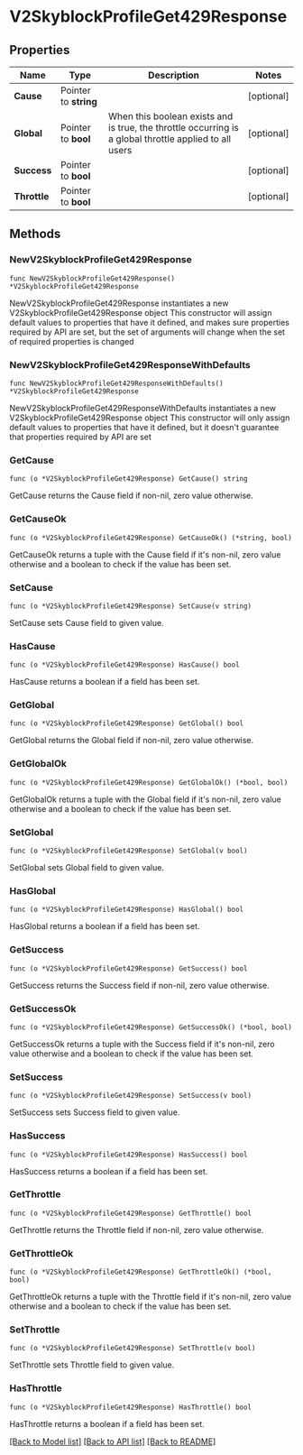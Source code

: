 # V2SkyblockProfileGet429Response

## Properties

Name | Type | Description | Notes
------------ | ------------- | ------------- | -------------
**Cause** | Pointer to **string** |  | [optional] 
**Global** | Pointer to **bool** | When this boolean exists and is true, the throttle occurring is a global throttle applied to all users | [optional] 
**Success** | Pointer to **bool** |  | [optional] 
**Throttle** | Pointer to **bool** |  | [optional] 

## Methods

### NewV2SkyblockProfileGet429Response

`func NewV2SkyblockProfileGet429Response() *V2SkyblockProfileGet429Response`

NewV2SkyblockProfileGet429Response instantiates a new V2SkyblockProfileGet429Response object
This constructor will assign default values to properties that have it defined,
and makes sure properties required by API are set, but the set of arguments
will change when the set of required properties is changed

### NewV2SkyblockProfileGet429ResponseWithDefaults

`func NewV2SkyblockProfileGet429ResponseWithDefaults() *V2SkyblockProfileGet429Response`

NewV2SkyblockProfileGet429ResponseWithDefaults instantiates a new V2SkyblockProfileGet429Response object
This constructor will only assign default values to properties that have it defined,
but it doesn't guarantee that properties required by API are set

### GetCause

`func (o *V2SkyblockProfileGet429Response) GetCause() string`

GetCause returns the Cause field if non-nil, zero value otherwise.

### GetCauseOk

`func (o *V2SkyblockProfileGet429Response) GetCauseOk() (*string, bool)`

GetCauseOk returns a tuple with the Cause field if it's non-nil, zero value otherwise
and a boolean to check if the value has been set.

### SetCause

`func (o *V2SkyblockProfileGet429Response) SetCause(v string)`

SetCause sets Cause field to given value.

### HasCause

`func (o *V2SkyblockProfileGet429Response) HasCause() bool`

HasCause returns a boolean if a field has been set.

### GetGlobal

`func (o *V2SkyblockProfileGet429Response) GetGlobal() bool`

GetGlobal returns the Global field if non-nil, zero value otherwise.

### GetGlobalOk

`func (o *V2SkyblockProfileGet429Response) GetGlobalOk() (*bool, bool)`

GetGlobalOk returns a tuple with the Global field if it's non-nil, zero value otherwise
and a boolean to check if the value has been set.

### SetGlobal

`func (o *V2SkyblockProfileGet429Response) SetGlobal(v bool)`

SetGlobal sets Global field to given value.

### HasGlobal

`func (o *V2SkyblockProfileGet429Response) HasGlobal() bool`

HasGlobal returns a boolean if a field has been set.

### GetSuccess

`func (o *V2SkyblockProfileGet429Response) GetSuccess() bool`

GetSuccess returns the Success field if non-nil, zero value otherwise.

### GetSuccessOk

`func (o *V2SkyblockProfileGet429Response) GetSuccessOk() (*bool, bool)`

GetSuccessOk returns a tuple with the Success field if it's non-nil, zero value otherwise
and a boolean to check if the value has been set.

### SetSuccess

`func (o *V2SkyblockProfileGet429Response) SetSuccess(v bool)`

SetSuccess sets Success field to given value.

### HasSuccess

`func (o *V2SkyblockProfileGet429Response) HasSuccess() bool`

HasSuccess returns a boolean if a field has been set.

### GetThrottle

`func (o *V2SkyblockProfileGet429Response) GetThrottle() bool`

GetThrottle returns the Throttle field if non-nil, zero value otherwise.

### GetThrottleOk

`func (o *V2SkyblockProfileGet429Response) GetThrottleOk() (*bool, bool)`

GetThrottleOk returns a tuple with the Throttle field if it's non-nil, zero value otherwise
and a boolean to check if the value has been set.

### SetThrottle

`func (o *V2SkyblockProfileGet429Response) SetThrottle(v bool)`

SetThrottle sets Throttle field to given value.

### HasThrottle

`func (o *V2SkyblockProfileGet429Response) HasThrottle() bool`

HasThrottle returns a boolean if a field has been set.


[[Back to Model list]](../README.md#documentation-for-models) [[Back to API list]](../README.md#documentation-for-api-endpoints) [[Back to README]](../README.md)


